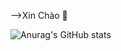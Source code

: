  -->Xin Chào 👋
 
![Anurag's GitHub stats](https://github-readme-stats.vercel.app/api?username=anuraghazra&show_icons=true&theme=radical)
